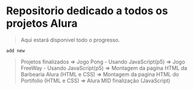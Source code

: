 # Repositorio dedicado a todos os projetos Alura

> Aqui estará disponivel todo o progresso.

```
add new
```

>Projetos finalizados
=> Jogo Pong - Usando JavaScript(p5)
=> Jogo FreeWay - Usando JavaScript(p5)
=> Montagem da pagina HTML da Barbearia Alura (HTML e CSS)
=> Montagem da pagina HTML do Portifolio (HTML e CSS)
=> Alura MID finalização (JavaScript)
